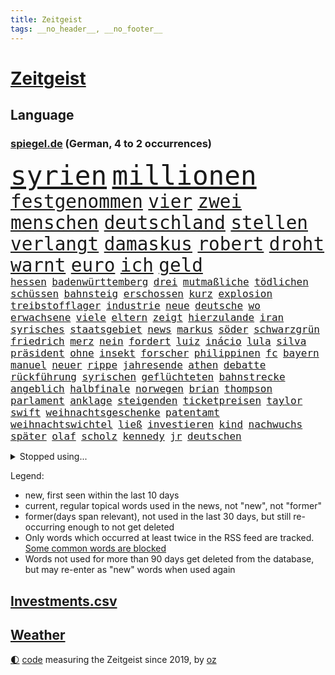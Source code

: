 ```yaml
---
title: Zeitgeist
tags: __no_header__, __no_footer__
---
```


# [Zeitgeist](https://oliz.io/zeitgeist/)

## Language

<h3><a href="https://www.spiegel.de" target="_blank">spiegel.de</a> (German, 4 to 2 occurrences)</h3>
<p style="font-family:monospace">
<span style="font-size:32pt"><a href="news_links.html#syrien" class="current">syrien</a></span>
<span style="font-size:32pt"><a href="news_links.html#millionen" class="current">millionen</a></span>
<br>
<span style="font-size:22pt"><a href="news_links.html#festgenommen" class="current">festgenommen</a></span>
<span style="font-size:22pt"><a href="news_links.html#vier" class="current">vier</a></span>
<span style="font-size:22pt"><a href="news_links.html#zwei" class="current">zwei</a></span>
<span style="font-size:22pt"><a href="news_links.html#menschen" class="current">menschen</a></span>
<span style="font-size:22pt"><a href="news_links.html#deutschland" class="current">deutschland</a></span>
<span style="font-size:22pt"><a href="news_links.html#stellen" class="current">stellen</a></span>
<span style="font-size:22pt"><a href="news_links.html#verlangt" class="current">verlangt</a></span>
<span style="font-size:22pt"><a href="news_links.html#damaskus" class="current">damaskus</a></span>
<span style="font-size:22pt"><a href="news_links.html#robert" class="current">robert</a></span>
<span style="font-size:22pt"><a href="news_links.html#droht" class="current">droht</a></span>
<span style="font-size:22pt"><a href="news_links.html#warnt" class="current">warnt</a></span>
<span style="font-size:22pt"><a href="news_links.html#euro" class="current">euro</a></span>
<span style="font-size:22pt"><a href="news_links.html#ich" class="current">ich</a></span>
<span style="font-size:22pt"><a href="news_links.html#geld" class="current">geld</a></span>
<br>
<span style="font-size:12pt"><a href="news_links.html#hessen" class="current">hessen</a></span>
<span style="font-size:12pt"><a href="news_links.html#badenwürttemberg" class="current">badenwürttemberg</a></span>
<span style="font-size:12pt"><a href="news_links.html#drei" class="current">drei</a></span>
<span style="font-size:12pt"><a href="news_links.html#mutmaßliche" class="current">mutmaßliche</a></span>
<span style="font-size:12pt"><a href="news_links.html#tödlichen" class="current">tödlichen</a></span>
<span style="font-size:12pt"><a href="news_links.html#schüssen" class="current">schüssen</a></span>
<span style="font-size:12pt"><a href="news_links.html#bahnsteig" class="current">bahnsteig</a></span>
<span style="font-size:12pt"><a href="news_links.html#erschossen" class="current">erschossen</a></span>
<span style="font-size:12pt"><a href="news_links.html#kurz" class="current">kurz</a></span>
<span style="font-size:12pt"><a href="news_links.html#explosion" class="current">explosion</a></span>
<span style="font-size:12pt"><a href="news_links.html#treibstofflager" class="new">treibstofflager</a></span>
<span style="font-size:12pt"><a href="news_links.html#industrie" class="current">industrie</a></span>
<span style="font-size:12pt"><a href="news_links.html#neue" class="current">neue</a></span>
<span style="font-size:12pt"><a href="news_links.html#deutsche" class="current">deutsche</a></span>
<span style="font-size:12pt"><a href="news_links.html#wo" class="current">wo</a></span>
<span style="font-size:12pt"><a href="news_links.html#erwachsene" class="current">erwachsene</a></span>
<span style="font-size:12pt"><a href="news_links.html#viele" class="current">viele</a></span>
<span style="font-size:12pt"><a href="news_links.html#eltern" class="current">eltern</a></span>
<span style="font-size:12pt"><a href="news_links.html#zeigt" class="current">zeigt</a></span>
<span style="font-size:12pt"><a href="news_links.html#hierzulande" class="current">hierzulande</a></span>
<span style="font-size:12pt"><a href="news_links.html#iran" class="current">iran</a></span>
<span style="font-size:12pt"><a href="news_links.html#syrisches" class="new">syrisches</a></span>
<span style="font-size:12pt"><a href="news_links.html#staatsgebiet" class="current">staatsgebiet</a></span>
<span style="font-size:12pt"><a href="news_links.html#news" class="current">news</a></span>
<span style="font-size:12pt"><a href="news_links.html#markus" class="current">markus</a></span>
<span style="font-size:12pt"><a href="news_links.html#söder" class="current">söder</a></span>
<span style="font-size:12pt"><a href="news_links.html#schwarzgrün" class="current">schwarzgrün</a></span>
<span style="font-size:12pt"><a href="news_links.html#friedrich" class="current">friedrich</a></span>
<span style="font-size:12pt"><a href="news_links.html#merz" class="current">merz</a></span>
<span style="font-size:12pt"><a href="news_links.html#nein" class="current">nein</a></span>
<span style="font-size:12pt"><a href="news_links.html#fordert" class="current">fordert</a></span>
<span style="font-size:12pt"><a href="news_links.html#luiz" class="new">luiz</a></span>
<span style="font-size:12pt"><a href="news_links.html#inácio" class="new">inácio</a></span>
<span style="font-size:12pt"><a href="news_links.html#lula" class="current">lula</a></span>
<span style="font-size:12pt"><a href="news_links.html#silva" class="current">silva</a></span>
<span style="font-size:12pt"><a href="news_links.html#präsident" class="current">präsident</a></span>
<span style="font-size:12pt"><a href="news_links.html#ohne" class="current">ohne</a></span>
<span style="font-size:12pt"><a href="news_links.html#insekt" class="new">insekt</a></span>
<span style="font-size:12pt"><a href="news_links.html#forscher" class="current">forscher</a></span>
<span style="font-size:12pt"><a href="news_links.html#philippinen" class="current">philippinen</a></span>
<span style="font-size:12pt"><a href="news_links.html#fc" class="current">fc</a></span>
<span style="font-size:12pt"><a href="news_links.html#bayern" class="current">bayern</a></span>
<span style="font-size:12pt"><a href="news_links.html#manuel" class="current">manuel</a></span>
<span style="font-size:12pt"><a href="news_links.html#neuer" class="current">neuer</a></span>
<span style="font-size:12pt"><a href="news_links.html#rippe" class="new">rippe</a></span>
<span style="font-size:12pt"><a href="news_links.html#jahresende" class="current">jahresende</a></span>
<span style="font-size:12pt"><a href="news_links.html#athen" class="current">athen</a></span>
<span style="font-size:12pt"><a href="news_links.html#debatte" class="current">debatte</a></span>
<span style="font-size:12pt"><a href="news_links.html#rückführung" class="current">rückführung</a></span>
<span style="font-size:12pt"><a href="news_links.html#syrischen" class="current">syrischen</a></span>
<span style="font-size:12pt"><a href="news_links.html#geflüchteten" class="current">geflüchteten</a></span>
<span style="font-size:12pt"><a href="news_links.html#bahnstrecke" class="current">bahnstrecke</a></span>
<span style="font-size:12pt"><a href="news_links.html#angeblich" class="current">angeblich</a></span>
<span style="font-size:12pt"><a href="news_links.html#halbfinale" class="current">halbfinale</a></span>
<span style="font-size:12pt"><a href="news_links.html#norwegen" class="current">norwegen</a></span>
<span style="font-size:12pt"><a href="news_links.html#brian" class="new">brian</a></span>
<span style="font-size:12pt"><a href="news_links.html#thompson" class="new">thompson</a></span>
<span style="font-size:12pt"><a href="news_links.html#parlament" class="current">parlament</a></span>
<span style="font-size:12pt"><a href="news_links.html#anklage" class="current">anklage</a></span>
<span style="font-size:12pt"><a href="news_links.html#steigenden" class="current">steigenden</a></span>
<span style="font-size:12pt"><a href="news_links.html#ticketpreisen" class="new">ticketpreisen</a></span>
<span style="font-size:12pt"><a href="news_links.html#taylor" class="current">taylor</a></span>
<span style="font-size:12pt"><a href="news_links.html#swift" class="current">swift</a></span>
<span style="font-size:12pt"><a href="news_links.html#weihnachtsgeschenke" class="new">weihnachtsgeschenke</a></span>
<span style="font-size:12pt"><a href="news_links.html#patentamt" class="new">patentamt</a></span>
<span style="font-size:12pt"><a href="news_links.html#weihnachtswichtel" class="new">weihnachtswichtel</a></span>
<span style="font-size:12pt"><a href="news_links.html#ließ" class="current">ließ</a></span>
<span style="font-size:12pt"><a href="news_links.html#investieren" class="current">investieren</a></span>
<span style="font-size:12pt"><a href="news_links.html#kind" class="current">kind</a></span>
<span style="font-size:12pt"><a href="news_links.html#nachwuchs" class="current">nachwuchs</a></span>
<span style="font-size:12pt"><a href="news_links.html#später" class="current">später</a></span>
<span style="font-size:12pt"><a href="news_links.html#olaf" class="current">olaf</a></span>
<span style="font-size:12pt"><a href="news_links.html#scholz" class="current">scholz</a></span>
<span style="font-size:12pt"><a href="news_links.html#kennedy" class="current">kennedy</a></span>
<span style="font-size:12pt"><a href="news_links.html#jr" class="current">jr</a></span>
<span style="font-size:12pt"><a href="news_links.html#deutschen" class="current">deutschen</a></span>
</p>
<details>
<summary>Stopped using...</summary>
<p class="former" style="font-size:12pt">
atmosphäre(1510) aufnahmen(1510) investoren(1510) wünscht(1510) bochum(1509) doppelt(1509) entdeckte(1509) golf(1509) verhalten(1509) enorm(1508) tempo(1508) vermutlich(1508) arsenal(1507) polizist(1507) überlebte(1507) beamten(1506) gefährlichen(1506) interesse(1506) rassistische(1506) tötete(1506) wechseln(1506) beobachten(1505) botschaften(1505) himmel(1505) krankenhäuser(1505) mannschaft(1505) sicherheitsbehörden(1505) verlegt(1505) forderungen(1504) infektion(1504) landkreis(1504) nahmen(1504) 2018(1503) andreas(1503) beraten(1503) betrieb(1503) durchsetzen(1503) helfer(1503) innenministerium(1503) tödlicher(1503) außer(1502) corona(1502) ermöglichen(1502) infrage(1502) pressekonferenz(1502) willen(1502) covid(1501) pressestimmen(1501) software(1501) verlierer(1501) überall(1501) streitkräfte(1500) veranstaltung(1500) 500(1499) begründung(1499) erneuten(1499) lebte(1499) löste(1499) torhüter(1499) waffe(1499) all(1498) angeblichen(1498) erzählen(1498) käufer(1498) möglichst(1498) schottland(1498) august(1497) nutzte(1497) party(1497) rassistischen(1497) üben(1497) bewegen(1496) e(1496) roman(1496) erkennen(1495) gesetze(1495) hoher(1495) lösung(1495) mitteln(1495) super(1495) demokratische(1494) islamischen(1494) töten(1494) anwälte(1493) endspiel(1493) verbände(1493) bestätigen(1492) zugelassen(1491) pflanzen(1490) filme(1489) katholische(1489) tonnen(1489) überholt(1487) warm(1486) geschäftsführer(1485) fernsehen(1484) empfängt(1483) großem(1481) politikerin(1478) prognose(1478) hilfen(1477) rettung(1476) vfb(1476) solchen(1475) stress(1475) retter(1473) pleite(1470) schock(1469) vermisste(1467) verständnis(1467) energie(1462) gebieten(1456) drohne(1450) rache(1449) berichtete(1410) milliardär(1395) expräsidenten(1378) rückgang(1366) orte(1347) long(1323) 38(1275) kolumbien(1253) erhofft(1187) börsen(1181) getöteten(1168) world(1168) entlasten(1163) hawaii(1163) vorfeld(1154) worum(1146) otto(1089) entsteht(1086) einziger(1083) verletzung(1070) waffenlieferungen(1056) spektakel(1043) positiven(1023) lohnen(1018) benötigt(1008) samt(1006) spiegeltitelstory(1001) terror(1000) nebenbei(983) töchter(982) empfang(979) lindners(974) niedersächsischen(963) ausstieg(960) handys(957) antisemitische(952) heiß(935) dänischen(915) budapest(914) stockholm(904) schwächen(903) misshandelt(891) 86(890) angehörigen(888) gegenwart(884) setzten(878) verstoßen(871) schwächelt(868) ähnlichen(857) angespannt(850) giorgia(839) pleiten(838) wünsche(825) überreste(816) eingreifen(814) kommunikation(811) kündigung(807) indonesien(769) verehrt(757) parallel(750) abgeben(749) spion(737) jüdische(735) böhmermann(734) roland(724) angriffs(720) 47(719) abschiebungen(716) jahresbeginn(710) größeren(705) legendäre(701) überschritten(699) reichsbürger(695) pokal(686) sachsens(684) umstrittener(682) getragen(672) befasst(670) weimar(662) baden(660) läufer(657) gravierende(656) freiwillige(655) kläger(650) dfbpokal(639) basketball(627) wurzeln(626) 15jähriger(625) handelte(621) gen(617) überwunden(613) emotionen(605) kader(603) dringt(593) schottischen(592) lina(584) ost(582) bar(581) massenhaft(581) beine(578) horror(578) einsturz(577) experiment(577) nachts(577) erforscht(569) auffällig(568) court(567) ereignis(564) spaniens(564) kretschmer(563) diebstahl(559) zürich(555) 9(554) infolge(552) blamiert(550) inhaftierte(550) staats(541) erkennt(535) rasen(526) zügen(522) steve(514) quellen(513) queere(512) benachteiligt(509) afdpolitiker(499) erweitert(498) goldene(495) leitartikel(493) froh(488) football(485) stützen(483) bewaffnete(482) butter(477) instagrampost(477) margot(473) belohnt(472) geprüft(471) geöffnet(471) gedreht(470) niemanden(467) mary(462) rekonstruktion(456) american(455) afdchef(454) kontrollverlust(448) rtl(445) reformiert(441) spdgeneralsekretär(439) tvsender(438) moritz(434) 12000(431) anläuft(428) streaminganbietern(428) verfolgte(427) qualifikation(425) sportlich(425) demokratischen(423) darstellung(421) emily(421) grenzregion(417) verdrängt(416) raumstation(414) mobbing(413) ungerecht(411) wütend(406) intern(405) gerechnet(404) terrororganisation(399) emotionaler(397) massaker(397) hamasgeiseln(395) überraschende(395) neukölln(389) wagt(389) rafah(388) sicherheitsgründen(388) belgischen(383) brandt(383) wild(382) verwenden(381) abschiebung(379) raab(378) fußballspieler(375) beyoncé(373) großvater(373) ampelpartner(369) arbeitsrecht(368) manch(368) strengen(366) erfolgsserie(364) ehepaar(362) wisconsin(362) produzent(360) haftstrafen(356) dfbteam(351) einverstanden(350) exprofi(349) verhelfen(349) robbie(348) simon(345) unwahrscheinlich(344) stoffe(342) südosten(341) uganda(340) is(338) gerungen(337) zeitalter(336) buchempfehlungen(335) besitzen(334) finanziellen(334) geschützt(331) omas(330) spdabgeordnete(329) on(328) zurückgewiesen(328) frühzeitig(326) stürmt(326) passte(325) frustriert(323) gebrannt(322) spekulationen(322) provokation(321) mögen(320) can(319) hansa(318) rammte(318) 1980(316) donbass(316) nvidia(316) seoul(315) passagier(313) briten(310) emobilität(306) 2006(305) sächsische(305) erhöhte(299) gefühlt(299) 65jährige(297) begraben(296) spottet(296) korrigiert(290) hitlergruß(287) contest(286) eurovision(286) macher(284) anerkennung(283) albion(279) riefen(279) brot(275) mallorca(275) usflugzeugbauer(275) vermittler(275) geschichten(274) häusern(274) olivia(274) regionalzug(274) sportlichen(273) gerieten(272) frist(269) maximilian(269) verzögern(269) 450(267) schätzt(267) regenfällen(266) falschinformationen(265) rasch(265) kimmel(263) anschließenden(261) superstars(261) eindeutig(260) geheimdiensten(260) rechtslage(260) großvaters(259) kreativ(258) tvshow(258) marseille(257) persönlichkeit(256) running(256) versöhnung(256) entlang(255) ringe(253) beworfen(252) erfüllung(252) jamal(252) musiala(252) genervt(251) vertritt(249) klassenerhalt(248) schmerzensgeld(248) auftreten(246) mischung(246) staatspräsident(245) vermont(244) zucker(241) prahlt(240) gelsenkirchen(237) netzwerken(236) strahlkraft(236) verdächtig(233) chronik(231) fangen(231) noah(229) vegane(229) katja(228) dämpft(227) abgeschoben(226) locker(225) louis(225) wehrmacht(225) türen(224) iraner(223) gesprächskanäle(222) gesenkt(220) benutzt(219) verlobung(218) toren(217) bündnisse(216) schürt(215) bruno(214) loben(214) pelosi(214) verunsichert(214) konzerten(213) ungewollt(213) vergeltungsschlag(211) worüber(211) usgericht(210) brighton(209) entschädigen(209) hove(209) vergisst(209) bmw(206) indiana(206) auswärtiges(205) schwangere(205) angeschlossen(203) hals(203) protokoll(203) angetreten(201) geheiratet(201) 28jährige(200) kriselnden(200) shows(200) kommentare(199) rekordwert(199) clip(198) ideal(198) jeweiligen(198) sportwissenschaftler(198) flüchtlingslager(196) haare(196) taktik(196) bnd(195) brötchen(195) umzug(195) ankara(194) unterhalten(194) forschenden(193) meinungsfreiheit(193) voraussetzungen(193) entgegenzusetzen(190) späteren(190) intensiven(188) ego(187) geteilt(187) adams(186) enkelin(185) komme(184) rasmus(184) leclerc(182) resolution(179) steven(179) anspannung(178) fußballspiele(178) griechischen(178) mächtig(173) scotland(173) verschwörungsmythen(173) yard(173) kryptowährungen(172) ähnelt(172) 23jähriger(171) apotheken(171) verschiedener(171) klimawandels(170) erdrutschen(169) verwaltungsgericht(168) hannes(167) sturzfluten(167) fluch(166) schutt(165) jubelt(164) militärmanöver(164) niedrigste(164) cornelius(163) dieckmann(163) ereignisse(163) supreme(163) indische(162) lügt(162) wahlkreis(162) gabe(160) wussten(160) auswärtsspiel(159) nbastar(159) waldbrand(159) nazideutschland(157) ross(157) back(156) grenzwerte(156) linkenchefin(156) spuckt(156) verabschiedete(156) bürgerinnen(155) funk(155) heiratet(154) maskottchen(154) schwangerschaft(154) alliierten(153) nachtzug(152) pita(152) 33jähriger(151) psychotherapeut(151) retteten(151) indonesischen(150) jemanden(150) wars(150) eingebrochen(149) hollywoodstars(149) weltraum(149) umgesetzt(148) beifahrer(147) fragwürdig(147) opa(147) sklerose(147) ansiedlung(146) verstärken(146) friseur(145) grönemeyer(145) klose(145) miroslav(145) riecht(144) schwarzarbeit(143) demokrat(142) grundsatzentscheidung(142) halter(142) hofer(142) parteigründerin(142) passende(142) blutige(141) stach(141) eugh(140) gefürchtet(140) kuriosen(138) alkoholfahrt(137) attestiert(137) lebe(136) waffengewalt(136) überwiegend(136) ausgetreten(135) ryanair(135) unausweichlich(135) 41(133) angekündigte(133) jacksons(133) mittelschicht(133) quote(133) atlantik(132) sicherte(132) trauma(132) xaccount(132) inside(131) behauptungen(130) simone(130) wirbelsturm(130) privatleben(129) tony(129) justizsenatorin(128) männlich(127) verbracht(127) überprüft(127) erschließen(126) sympathien(126) badenberg(125) heimwm(125) brannten(124) lacht(124) verwüstung(123) extinction(122) rebellion(122) bswchefin(120) derzeitige(120) abbrechen(119) anschlagsplänen(119) gefängnisse(119) mobilisieren(119) öffentlicher(119) flugzeugen(118) schmuggeln(118) schwedische(118) vorüber(118) demokratin(117) tribüne(117) besuche(116) gehoben(116) moreno(116) wattenmeer(116) analysen(115) erweist(115) regierungsbildung(115) gewehr(114) jd(114) pitzke(114) privatjets(114) sparprogramm(114) vance(114) anrichten(113) artenschutz(113) gruppierung(113) rechtsextrem(113) rivalin(112) zögern(112) bolivien(111) gepostet(111) kurzen(110) milwaukee(110) auslöst(109) erfurt(107) zwillinge(107) konkreter(106) prix(106) renate(106) ampelkrise(105) rückschläge(105) sechster(105) steuerbetrug(105) einzigartigen(104) lateinamerika(104) wesen(104) 69(103) kalifornischen(103) kreta(103) suchmaschine(103) vandalismus(103) autokraten(101) erleichtern(101) hans(101) herausfordert(101) medienkonsum(101) sportwelt(101) vernichtet(101) weint(101) datum(100) ermöglicht(100) imane(100) khelif(100) liveblog(100) schuldigen(100) zentrums(100) 18000(99) diebesgut(99) geschlecht(99) mittag(99) militante(98) swifties(98) gutachter(97) norddeutschen(97) uspräsidentschaftskandidat(97) bagger(96) impfgegner(96) nelles(96) verfolgungsjagd(96) arnold(95) brennender(95) unabhängigkeit(95) geruchssinn(94) krankschreibung(94) würzburg(94) nina(92) satiriker(92) anhaltende(91) frauenrechte(91) landesweit(91) technischer(91) verlegers(91) wolf(91) altbekannten(90) asiatischen(90) biologische(90) nationalstürmer(90) stritt(90) typisch(90) breakerin(89) jakarta(89) podcaster(89) rogan(89) uspräsidentschaftswahl(89) überdosis(89) ergangen(88) gesichtserkennung(88) gíslason(88) letztlich(88) unterliefen(88) weitaus(88) konkretisiert(87) beruht(86) doha(86) elizabeth(86) importen(86) japanischer(86) ruderte(86) lebzeiten(85) legendenumrankten(85) verbannt(85) ajax(84) anhängern(84) gunn(84) neigen(84) rachael(84) wirksam(84) öffnung(84) aufwachsen(83) gegenangriff(83) herab(83) nachhaltig(83) garantieren(82) krisenregion(82) modells(82) spürbare(82) unverhohlen(82) zerfällt(82) 30000(81) absender(81) fackel(81) intelligente(81) preisgekrönt(81) uspräsidentschaftskandidatin(81) 94(80) andernfalls(80) bekämpft(80) egoistisch(80) entertainer(80) ines(80) klauen(80) klemm(80) mahnung(80) nutzlos(80) schlagersängerin(80) verhinderte(80) abzuschreiben(79) beklagte(79) ikea(79) polizeikräfte(79) schützenhilfe(79) werbeverbot(79) zwangsweise(79) 32jähriger(78) 91(78) ausweitung(78) bakterien(78) gropp(78) käse(78) legenden(78) luis(78) reint(78) schwerdtner(78) state(78) videospiele(78) #metoo(77) ahmad(77) bewirbt(77) gewandt(77) mutationen(77) propalästinademo(77) schwedischer(77) seil(77) sicherheitsbedenken(77) stromverbrauch(77) trumpfan(77) anästhesist(76) bemerkte(76) fahrlässiger(76) imbiss(76) lande(76) mobilisiert(76) strafstöße(76) uskorrespondent(76) usverteidigungsministerium(76) böllern(75) dc(75) komplexe(75) austria(74) beschimpfte(74) diebstähle(74) eingestuft(74) kramatorsk(74) mauerfall(74) nachmittags(74) nachschub(74) nevada(74) pakistanischen(74) remakes(74) revision(74) ss(74) thüringenwahl(74) verrohung(74) verwandelt(74) dua(73) lipa(73) südfrankreich(73) banner(72) benötigen(72) bergungsarbeiten(72) instrumentalisierung(72) rahmenbedingungen(72) befruchtung(71) bezwingt(71) erfolgschancen(71) nochmals(71) ausgewiesen(70) befugnisse(70) dfbkader(70) francis(70) gestiegenen(70) klum(70) teller(70) geküsst(69) ironman(69) quentin(69) tarantino(69) unfairen(69) verlängerte(69) zurückzutreten(69) eingestuften(68) gesetzes(68) missgeschick(68) rühmt(68) schicksalswahl(68) wahlleiter(68) bildungssystems(67) coman(67) dargestellt(67) essenziell(67) expartnerin(67) kingsley(67) krebserkrankung(67) ligaspiel(67) schwanken(67) verrückte(67) ampelpartnern(66) autoritäre(66) brinkmann(66) caren(66) feierlichen(66) impfen(66) intensiviert(66) nullerjahre(66) verbraucherzentrale(66) dreieinhalb(65) fremder(65) garage(65) genutzten(65) taumelt(65) armes(64) aufsichtsratschef(64) empathie(64) hugo(64) são(64) krankenversicherung(63) meinungsbeitrag(63) taifun(63) verfügbaren(63) zugenommen(63) akzeptiert(62) beneiden(62) bestritten(62) bundesrichter(62) nachlass(62) stöcken(62) vermittelt(62) angestimmt(61) ausgebrannte(61) belohnen(61) berlinneukölln(61) ernannten(61) kopfankopfrennen(61) krueger(61) restauriert(61) vda(61) vwchef(61) yair(61) bastelt(60) festgehalten(60) nationalparks(60) ricky(60) spiegelkorrespondenten(60) zerbröselt(60) angesagtesten(59) eagles(59) gläubiger(59) lehrerinnen(59) michigan(59) nahostpolitik(59) angefühlt(58) beugt(58) durchzuführen(58) kaufprämie(58) uspräsidentschaftswahlen(58) wählern(58) anzulocken(57) lebensmittelpreise(57) madrids(57) wahrheiten(57) carolabrücke(56) geworben(56) hecking(56) lügner(56) saintgermain(56) yorks(56) drogenbanden(55) freundlich(55) klingeln(55) lebensmittelchemiker(55) linksextremistischen(55) olivenöl(55) räumte(55) verdiente(55) ballon(54) esc(54) frisur(54) supertaifun(54) verfolger(54) alternativvorschlag(53) distanzen(53) nachweis(53) studiert(53) dgb(52) eliteeinheit(52) härteren(52) intelfabrik(52) smartwatches(52) statements(52) transportieren(52) vertrieb(52) dreierpack(51) elfjähriger(51) frauenhaus(51) germany(51) ruinen(51) stabschefin(51) finanzbranche(50) hassen(50) katastrophengebiet(50) monteiro(50) nebel(50) negativen(50) night(50) saturday(50) verteidigungsausgaben(50) alien(49) bundesligasaison(49) doppelpack(49) fridays(49) future(49) leidwesen(49) manipulationsvorwürfe(49) shōgun(49) stichprobenartig(49) toiletten(49) nacktfotos(48) paula(48) titan(48) 180000(47) dauer(47) einfamilienhaus(47) neapel(47) nepal(47) ansagen(46) ausgezählt(46) eichhörnchen(46) fluten(46) gutverdiener(46) laiendarsteller(46) quelle(46) shanghai(46) strohe(46) unbarmherziger(46) untersagen(46) dateien(45) entweder(45) göring(45) halloweenparty(45) hermann(45) landespolitiker(45) myers(45) nadel(45) stimmabgabe(45) wahlkampfendspurt(45) wählergruppen(45) clinton(44) halloweenkostüm(44) holland(44) mithu(44) partieller(44) sanyal(44) todesurteil(44) vergebung(44) wahlnacht(44) wow(44) zunahme(44) beutel(43) kunsthalle(43) winterreifen(43) 110(42) einlaufen(42) erschrecken(42) exekutiert(42) helene(42) kinderlieder(42) lenken(42) mikrofon(42) nsdap(42) raketenbeschuss(42) rechtsextremist(42) republikanern(42) votieren(42) vwkrise(42) beschädigte(41) ehemaliges(41) einstellungen(41) heben(41) kern(41) roger(41) schauten(41) afc(40) besprüht(40) birmingham(40) freddy(40) landtagspräsident(40) wahlkommission(40) wegzudenken(40) ausfliegen(39) cure(39) hauptsitz(39) lehmann(39) umfunktioniert(39) vwkonzern(39) grünenspitze(38) muslimische(38) playoffrunde(38) pragmatismus(38) straßburg(38) trends(38) verhinderten(38) wettbewerbsfähigkeit(38) anpassen(37) bindung(37) bundesverbrechen(37) expolizist(37) fehleinschätzung(37) gazakonflikt(37) geregelt(37) hasskommentare(37) libanesischen(37) preisentwicklung(37) wahlkampfspenden(37) übung(37) bezogen(36) gegentore(36) aktivismus(35) bestrafen(35) ergeht(35) harris’(35) konsumieren(35) ordnungsrufe(35) palästinenserhilfswerk(35) panisch(35) produzierte(35) unrwa(35) untersuchten(35) zulasten(35) ausschreibung(34) hochrangiges(34) kohlendioxid(34) machbar(34) most(34) ndr(34) büros(33) coronainfektion(33) geschäften(33) hilflos(33) kitool(33) prophetische(33) schmieden(33) anfechten(32) aok(32) barrymore(32) branchenverband(32) drew(32) emirat(32) grundlagen(32) knüpft(32) manipulieren(32) praxen(32) speichern(32) supermacht(32) arafat(31) flügel(31) journalismus(31) morales(31) stellantis(31) vwwerk(31) ehrlichkeit(30) erwarteten(30) exmitarbeiter(30) interessantesten(30) mitgeteilt(30) saint(30) sisters(30) traditionellen(30) verweigert(30) ausgezahlt(29) bundestagsabgeordneten(29) sexsymbol(29) zwecke(29) zwiebeln(29) aussetzung(28) downsyndrom(28) miosga(28) patzt(28) verewigt(28) analogen(27) feiertag(27) kabine(27) schnellere(27) schubert(27) örtlichen(27) gesetzesänderung(26) jüdischer(26) militärstützpunkt(26) neugierige(26) phoenix(26) suchergebnissen(26) überzeugungen(26) billigflieger(25) feinden(25) reaktiviert(25) schwärmt(25) ausblick(24) bergsteigen(24) dummheit(24) himalaja(24) leistungsträger(24) minderjähriger(24) modeschöpfer(24) polizeikontrolle(24) zweitrangig(24) 15gradziel(23) antisemitismusresolution(23) erweckt(23) eugipfel(23) gerätselt(23) tanken(23) versicherungen(23) flaute(22) ikonisches(22) überholen(22) alleingänge(21) filmsatire(21) ganderkesee(21) medikamentenengpässe(21) überweisung(21) eggert(20) sondierungsgespräche(20) verantwortungslos(20) wechselwähler(20) weltgemeinschaft(20) 53jährige(19) asylantrag(19) ausziehen(19) deportieren(19) fitnesstrend(19) märtyrer(19) sondierung(19) teig(19) ölminister(19) bekennender(18) vampire(18) alan(17) alleinsein(17) antike(17) boys(17) enormer(17) erinnerungskultur(17) körperteile(17) life(17) opel(17) tarifstreit(17) zendaya(17) bessert(16) jetzigen(16) opelmutter(16) radikalisierung(16) stabile(16) trickserei(16) zelle(16) aberglaube(15) bestsellerautorin(15) entschlossen(14) nbasaison(14) umsetzung(14) ebay(13) eingespannt(13) evo(13) gesänge(13) landesverbandes(13) luftverschmutzung(13) stuttgarts(13) überfälle(13) 22jähriger(12) fahre(12) kunstfigur(12) kunststücke(12) legales(12) offizieller(12) gefängnismitarbeiter(11) justizvollzugsanstalt(11) letztem(11) merkwürdige(11) nordkoreanischer(11) stein(11) vergebens(11) wirtschaftsgipfel(11) überprüfen(11)
</p>
</details>
<p>Legend:
<ul>
<li><span class="new">new</span>, first seen within the last 10 days</li>
<li><span class="current">current</span>, regular topical words used in the news, not "new", not "former"</li>
<li><span class="former">former(days span relevant)</span>, not used in the last 30 days, but still re-occurring enough to not get deleted</li>
<li>Only words which occurred at least twice in the RSS feed are tracked. <a href="language/filters.py">Some common words are blocked</a></li>
<li>Words not used for more than 90 days get deleted from the database, but may re-enter as "new" words when used again</li>
</ul>
</p>

## [Investments](investments.html)[.csv](investments.csv)

## [Weather](weather.html)

<footer>
<a href="javascript:toggleTheme()" class="nav">🌓</a>
<a href="https://github.com/ooz/zeitgeist">code</a> measuring the Zeitgeist since 2019, by <a href="https://oliz.io">oz</a>
</footer>
